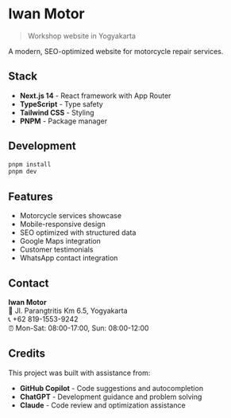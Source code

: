# Iwan Motor

> Workshop website in Yogyakarta

A modern, SEO-optimized website for motorcycle repair services.

## Stack

- **Next.js 14** - React framework with App Router
- **TypeScript** - Type safety
- **Tailwind CSS** - Styling
- **PNPM** - Package manager

## Development

```bash
pnpm install
pnpm dev
```

## Features

- Motorcycle services showcase
- Mobile-responsive design
- SEO optimized with structured data
- Google Maps integration
- Customer testimonials
- WhatsApp contact integration

## Contact

**Iwan Motor**  
📍 Jl. Parangtritis Km 6.5, Yogyakarta  
📞 +62 819-1553-9242  
⏰ Mon-Sat: 08:00-17:00, Sun: 08:00-12:00

## Credits

This project was built with assistance from:
- **GitHub Copilot** - Code suggestions and autocompletion
- **ChatGPT** - Development guidance and problem solving
- **Claude** - Code review and optimization assistance